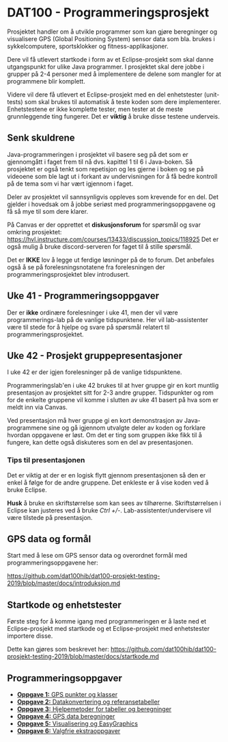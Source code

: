 # DAT100 - Programmeringsprosjekt

Prosjektet handler om å utvikle programmer som kan gjøre beregninger og visualisere GPS (Global Positioning System) sensor data som bla. brukes i sykkelcomputere, sportsklokker og fitness-applikasjoner.

Dere vil få utlevert startkode i form av et Eclipse-prosjekt som skal danne utgangspunkt for ulike Java programmer. I prosjektet skal dere jobbe i grupper på 2-4 personer med å implementere de delene som mangler for at programmene blir komplett.

Videre vil dere få utlevert et Eclipse-prosjekt med en del enhetstester (unit-tests) som skal brukes til automatisk å teste koden som dere implementerer. Enhetstestene er ikke komplette tester, men tester at de meste grunnleggende ting fungerer. Det er **viktig** å bruke disse testene underveis.

## Senk skuldrene

Java-programmeringen i prosjektet vil basere seg på det som er gjennomgått i faget frem til nå dvs. kapittel 1 til 6 i Java-boken. Så prosjektet er også tenkt som repetisjon og les gjerne i boken og se på videoene som ble lagt ut i forkant av undervisningen for å få bedre kontroll på de tema som vi har vært igjennom i faget.

Deler av prosjektet vil sannsynligvis oppleves som krevende for en del. Det gjelder i hovedsak om å jobbe seriøst med programmeringsoppgavene og få så mye til som dere klarer.

På Canvas er der opprettet et **diskusjonsforum** for spørsmål og svar omkring prosjektet: https://hvl.instructure.com/courses/13433/discussion_topics/118925 Det er også mulig å bruke discord-serveren for faget til å stille spørsmål.

Det er **IKKE** lov å legge ut ferdige løsninger på de to forum. Det anbefales også å se på forelesningsnotatene fra forelesningen der programmeringsprosjektet blev introdusert.

## Uke 41 - Programmeringsoppgaver

Der er **ikke** ordinære forelesninger i uke 41, men der vil være programmerings-lab på de vanlige tidspunktene. Her vil lab-assistenter være til stede for å hjelpe og svare på spørsmål relatert til programmeringsprosjektet.

## Uke 42 - Prosjekt gruppepresentasjoner

I uke 42 er der igjen forelesninger på de vanlige tidspunktene.

Programmeringslab'en i uke 42 brukes til at hver gruppe gir en kort muntlig presentasjon av prosjektet sitt for 2-3 andre grupper.
Tidspunkter og rom for de enkelte gruppene vil komme i slutten av uke 41 basert på hva som er meldt inn via Canvas.

Ved presentasjon må hver gruppe gi en kort demonstrasjon av Java-programmene sine og gå igjennom utvalgte deler av koden og forklare hvordan oppgavene er løst. Om det er ting som gruppen ikke fikk til å fungere, kan dette også diskuteres som en del av presentasjonen.

### Tips til presentasjonen

Det er viktig at der er en logisk flytt gjennom presentasjonen så den er enkel å følge for de andre gruppene.  Det enkleste er å vise koden ved å bruke Eclipse.

**Husk** å bruke en skriftstørrelse som kan sees av tilhørerne. Skriftstørrelsen i Eclipse kan justeres ved å bruke *Ctrl +/-*. Lab-assistenter/undervisere vil være tilstede på presentasjon.

## GPS data og formål

Start med å lese om GPS sensor data og overordnet formål med programmeringsoppgavene her:

https://github.com/dat100hib/dat100-prosjekt-testing-2019/blob/master/docs/introduksjon.md

## Startkode og enhetstester

Første steg for å komme igang med programmeringen er å laste ned et Eclipse-prosjekt med startkode og et Eclipse-prosjekt med enhetstester importere disse.

Dette kan gjøres som beskrevet her: https://github.com/dat100hib/dat100-prosjekt-testing-2019/blob/master/docs/startkode.md

## Programmeringsoppgaver

- [**Oppgave 1:** GPS punkter og klasser](https://github.com/dat100hib/dat100-prosjekt-testing-2019/blob/master/docs/oppgave1.md)
- [**Oppgave 2:** Datakonvertering og referansetabeller](https://github.com/dat100hib/dat100-prosjekt-testing-2019/blob/master/docs/oppgave2.md)
- [**Oppgave 3:** Hjelpemetoder for tabeller og beregninger](https://github.com/dat100hib/dat100-prosjekt-testing-2019/blob/master/docs/oppgave3.md)
- [**Oppgave 4:** GPS data beregninger](https://github.com/dat100hib/dat100-prosjekt-testing-2019/blob/master/docs/oppgave4.md)
- [**Oppgave 5:** Visualisering og EasyGraphics](https://github.com/dat100hib/dat100-prosjekt-testing-2019/blob/master/docs/oppgave5.md)
- [**Oppgave 6:** Valgfrie ekstraoppgaver](https://github.com/dat100hib/dat100-prosjekt-testing-2019/blob/master/docs/oppgave6.md)
